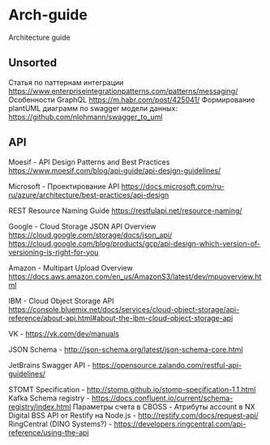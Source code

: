 # Arch-guide
Architecture guide

## Unsorted
Статья по паттернам интеграции https://www.enterpriseintegrationpatterns.com/patterns/messaging/
Особенности GraphQL https://m.habr.com/post/425041/
Формирование plantUML диаграмм по swagger модели данных: https://github.com/nlohmann/swagger_to_uml

## API

Moesif - API Design Patterns and Best Practices https://www.moesif.com/blog/api-guide/api-design-guidelines/

Microsoft - Проектирование API https://docs.microsoft.com/ru-ru/azure/architecture/best-practices/api-design 

REST Resource Naming Guide https://restfulapi.net/resource-naming/

Google - Cloud Storage JSON API Overview https://cloud.google.com/storage/docs/json_api/
        https://cloud.google.com/blog/products/gcp/api-design-which-version-of-versioning-is-right-for-you

Amazon - Multipart Upload Overview https://docs.aws.amazon.com/en_us/AmazonS3/latest/dev/mpuoverview.html

IBM - Cloud Object Storage API https://console.bluemix.net/docs/services/cloud-object-storage/api-reference/about-api.html#about-the-ibm-cloud-object-storage-api

VK - https://vk.com/dev/manuals

JSON Schema - http://json-schema.org/latest/json-schema-core.html

JetBrains Swagger API - https://opensource.zalando.com/restful-api-guidelines/

STOMT Specification - http://stomp.github.io/stomp-specification-1.1.html 
Kafka Schema registry - https://docs.confluent.io/current/schema-registry/index.html
Параметры счета в CBOSS - Атрибуты account в NX Digital BSS
API от Restify на Node.js - http://restify.com/docs/request-api/
RingCentral (DINO Systems?) - https://developers.ringcentral.com/api-reference/using-the-api
